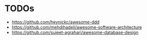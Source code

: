 # TODOs

- <https://github.com/heynickc/awesome-ddd>
- <https://github.com/mehdihadeli/awesome-software-architecture>
- <https://github.com/sujeet-agrahari/awesome-database-design>
